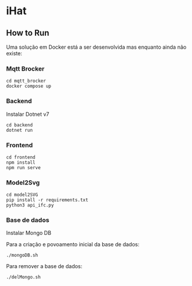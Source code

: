 # iHat

## How to Run

Uma solução em Docker está a ser desenvolvida mas enquanto ainda não existe:

### Mqtt Brocker
```
cd mqtt_brocker
docker compose up
```

### Backend

Instalar Dotnet v7
```
cd backend
dotnet run
```

### Frontend

```
cd frontend
npm install
npm run serve
```

### Model2Svg

```
cd model2SVG
pip install -r requirements.txt
python3 api_ifc.py
```
### Base de dados

Instalar Mongo DB

Para a criação e povoamento inicial da base de dados:
```
./mongoDB.sh
```
Para remover a base de dados:
```
./delMongo.sh
```
